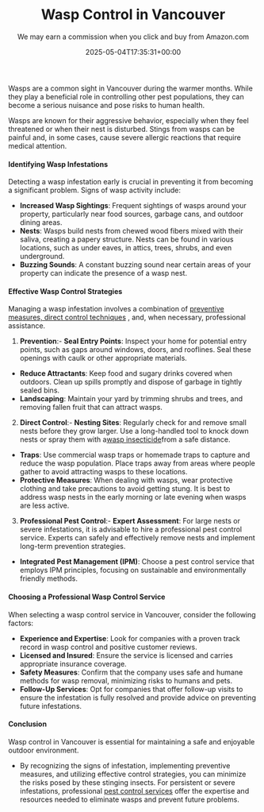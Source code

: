﻿---
author: We may earn a commission when you click and buy from Amazon.com
layout: post
title: Wasp Control in Vancouver
date: '2025-05-04T17:35:31+00:00'
categories:
- Guide
- Vancouver
- Wasps
tags: []
slug: /wasp-control-in-vancouver/
lastmod: 2025-05-07T12:21:28+03:00
---

Wasps are a common sight in Vancouver during the warmer months. While they play a beneficial role in controlling other pest populations, they can become a serious nuisance and pose risks to human health.

Wasps are known for their aggressive behavior, especially when they feel threatened or when their nest is disturbed. Stings from wasps can be painful and, in some cases, cause severe allergic reactions that require medical attention.
#### Identifying Wasp Infestations
Detecting a wasp infestation early is crucial in preventing it from becoming a significant problem. Signs of wasp activity include:
- **Increased Wasp Sightings**: Frequent sightings of wasps around your property, particularly near food sources, garbage cans, and outdoor dining areas.
- **Nests**: Wasps build nests from chewed wood fibers mixed with their saliva, creating a papery structure. Nests can be found in various locations, such as under eaves, in attics, trees, shrubs, and even underground.
- **Buzzing Sounds**: A constant buzzing sound near certain areas of your property can indicate the presence of a wasp nest.
#### Effective Wasp Control Strategies
Managing a wasp infestation involves a combination of
[preventive measures, direct control techniques](https://abcwildlife.com/blog/3-best-wasp-control-methods/)
, and, when necessary, professional assistance.
1. **Prevention**:- **Seal Entry Points**: Inspect your home for potential entry points, such as gaps around windows, doors, and rooflines. Seal these openings with caulk or other appropriate materials.
- **Reduce Attractants**: Keep food and sugary drinks covered when outdoors. Clean up spills promptly and dispose of garbage in tightly sealed bins.
- **Landscaping**: Maintain your yard by trimming shrubs and trees, and removing fallen fruit that can attract wasps.
2. **Direct Control**:- **Nesting Sites**: Regularly check for and remove small nests before they grow larger. Use a long-handled tool to knock down nests or spray them with a[wasp insecticide](https://pestpolicy.com/best-wasp-fogger/)from a safe distance.
- **Traps**: Use commercial wasp traps or homemade traps to capture and reduce the wasp population. Place traps away from areas where people gather to avoid attracting wasps to these locations.
- **Protective Measures**: When dealing with wasps, wear protective clothing and take precautions to avoid getting stung. It is best to address wasp nests in the early morning or late evening when wasps are less active.
3. **Professional Pest Control**:- **Expert Assessment**: For large nests or severe infestations, it is advisable to hire a professional pest control service. Experts can safely and effectively remove nests and implement long-term prevention strategies.
- **Integrated Pest Management (IPM)**: Choose a pest control service that employs IPM principles, focusing on sustainable and environmentally friendly methods.
#### Choosing a Professional Wasp Control Service
When selecting a wasp control service in Vancouver, consider the following factors:
- **Experience and Expertise**: Look for companies with a proven track record in wasp control and positive customer reviews.
- **Licensed and Insured**: Ensure the service is licensed and carries appropriate insurance coverage.
- **Safety Measures**: Confirm that the company uses safe and humane methods for wasp removal, minimizing risks to humans and pets.
- **Follow-Up Services**: Opt for companies that offer follow-up visits to ensure the infestation is fully resolved and provide advice on preventing future infestations.
#### Conclusion
Wasp control in Vancouver is essential for maintaining a safe and enjoyable outdoor environment.
- By recognizing the signs of infestation, implementing preventive measures, and utilizing effective control strategies, you can minimize the risks posed by these stinging insects.
For persistent or severe infestations, professional
[pest control services](https://pestpolicy.com/best-wasp-spray/)
offer the expertise and resources needed to eliminate wasps and prevent future problems.